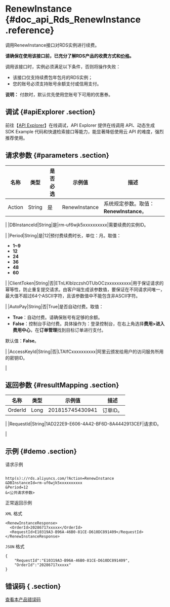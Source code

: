 # RenewInstance {#doc_api_Rds_RenewInstance .reference}

调用RenewInstance接口对RDS实例进行续费。

 **请确保在使用该接口前，已充分了解RDS产品的收费方式和[价格](https://www.alibabacloud.com/product/apsaradb-for-rds#pricing)。** 

调用该接口时，实例必须满足以下条件，否则将操作失败：

-   该接口仅支持续费包年包月的RDS实例；
-   您的账号必须支持账号余额支付或信用支付。

**说明：** 付款时，默认优先使用您账号下可用的优惠券。


## 调试 {#apiExplorer .section}

前往【[API Explorer](https://api.aliyun.com/#product=Rds&api=RenewInstance)】在线调试，API Explorer 提供在线调用 API、动态生成 SDK Example 代码和快速检索接口等能力，能显著降低使用云 API 的难度，强烈推荐使用。

## 请求参数 {#parameters .section}

|名称|类型|是否必选|示例值|描述|
|--|--|----|---|--|
|Action|String|是|RenewInstance|系统规定参数。取值：**RenewInstance**。

 |
|DBInstanceId|String|是|rm-uf6wjk5xxxxxxxxxx|需要续费的实例ID。

 |
|Period|String|是|12|预付费续费时长，单位：月。取值：

 -   **1~9**
-   **12**
-   **24**
-   **36**
-   **48**
-   **60**

 |
|ClientToken|String|否|ETnLKlblzczshOTUbOCzxxxxxxxxxx|用于保证请求的幂等性，防止重复提交请求。由客户端生成该参数值，要保证在不同请求间唯一，最大值不超过64个ASCII字符，且该参数值中不能包含非ASCII字符。

 |
|AutoPay|String|否|True|是否自动付费。取值：

 -   **True**：自动付费。请确保账号有足够的余额。
-   **False**：控制台手动付费。具体操作为：登录控制台，在右上角选择**费用\>进入费用中心**，在**订单管理**找到目标订单进行支付。

 默认值：**False**。

 |
|AccessKeyId|String|否|LTAIfCxxxxxxxxxx|阿里云颁发给用户的访问服务所用的密钥ID。

 |

## 返回参数 {#resultMapping .section}

|名称|类型|示例值|描述|
|--|--|---|--|
|OrderId|Long|201815745430941|订单ID。

 |
|RequestId|String|1AD222E9-E606-4A42-BF6D-8A4442913CEF|请求ID。

 |

## 示例 {#demo .section}

请求示例

``` {#request_demo}

http(s)://rds.aliyuncs.com/?Action=RenewInstance
&DBInstanceId=rm-uf6wjk5xxxxxxxxxx
&Period=12
&<公共请求参数>

```

正常返回示例

`XML` 格式

``` {#xml_return_success_demo}
<RenewInstanceResponse>
  <OrderId>20286717xxxxx</OrderId>
  <RequestId>E10319A3-B96A-46B0-81CE-D610DC891409</RequestId>
</RenewInstanceResponse>

```

`JSON` 格式

``` {#json_return_success_demo}
{
	"RequestId":"E10319A3-B96A-46B0-81CE-D610DC891409",
	"OrderId":"20286717xxxxx"
}
```

## 错误码 { .section}

[查看本产品错误码](https://error-center.aliyun.com/status/product/Rds)

